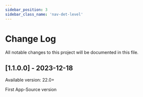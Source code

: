 ```yaml
---
sidebar_position: 3
sidebar_class_name: 'nav-det-level'
---
```


# Change Log
All notable changes to this project will be documented in this file.

## [1.1.0.0] - 2023-12-18
  
Available version: 22.0+

First App-Source version

<!--  
### Added
 
### Changed
  
- [PROJECTNAME-ZZZZ](http://tickets.projectname.com/browse/PROJECTNAME-ZZZZ)
  PATCH Drupal.org is now used for composer.
 
### Fixed
 
- [PROJECTNAME-TTTT](http://tickets.projectname.com/browse/PROJECTNAME-TTTT)
  PATCH Add logic to runsheet teaser delete to delete corresponding
  schedule cards.
-->
